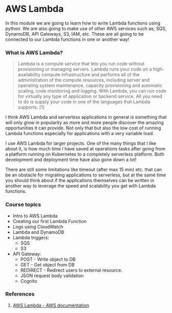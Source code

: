# AWS Lambda

In this module we are going to learn how to write Lambda functions using python. We are also going to make use of other 
AWS services such as; SQS, DynamoDB, API Gateways, S3, IAM, etc. These are all going to be connected to our Lambda 
functions in one or another way!

### What is AWS Lambda?
> Lambda is a compute service that lets you run code without provisioning or managing servers. Lambda runs your code on 
> a high-availability compute infrastructure and performs all of the administration of the compute resources, including 
> server and operating system maintenance, capacity provisioning and automatic scaling, code monitoring and logging. 
> With Lambda, you can run code for virtually any type of application or backend service. All you need to do is supply 
> your code in one of the languages that Lambda supports. [1]

I think AWS Lambda and serverless applications in general is something that will only grow in popularity as more and 
more people discover the amazing opportunities it can provide. Not only that but also the low cost of running Lambda 
functions especially for applications with a very variable load.

I use AWS Lambda for larger projects. One of the many things that I like about it, is how much time I have 
saved at operations tasks after going from a platform running on Kubernetes to a completely serverless platform. 
Both development and deployment time have also gone down a lot!

There are still some limitations like timeout (after max 15 min) etc. that can be an obstacle for migrating applications 
to serverless, but at the same time you should think about if the applications themselves can be written in another way 
to leverage the speed and scalability you get with Lambda functions.

### Course topics
- Intro to AWS Lambda
- Creating our first Lambda Function
- Logs using CloudWatch
- Lambda and DynamoDB
- Lambda triggers:
  - SQS
  - S3
- API Gateway:
  - POST - Write object to DB
  - GET - Get object from DB
  - REDIRECT - Redirect users to external resource.
  - JSON request body validation
  - Cognito

### References
1. [AWS Lambda - AWS documentation](https://docs.aws.amazon.com/lambda/latest/dg/welcome.html)
